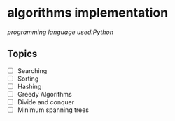 # algorithms implementation
*programming language used:Python*
## Topics
- [ ] Searching
- [ ] Sorting
- [ ] Hashing
- [ ] Greedy Algorithms
- [ ] Divide and conquer
- [ ] Minimum spanning trees
